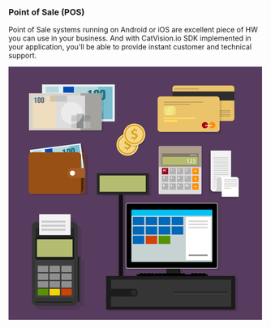 ### Point of Sale \(POS\)

Point of Sale systems running on Android or iOS are excellent piece of HW you can use in your business. And with CatVision.io SDK implemented in your application, you'll be able to provide instant customer and technical support.

![](/assets/cvio_example_pos.jpg)

